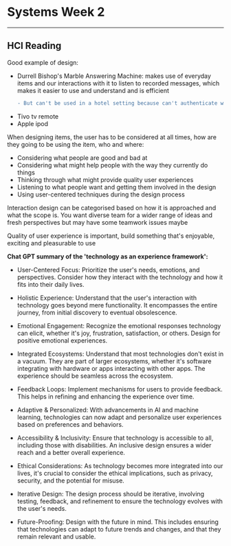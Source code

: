 # Systems Week 2
---
## HCI Reading 

Good example of design:
* Durrell Bishop's Marble Answering Machine: makes use of everyday items and our interactions with it to listen to recorded messages, which makes it easier to use and understand and is efficient 
    ```diff
    - But can't be used in a hotel setting because can't authenticate who the user is and the marbles could be nicked
    ```
* Tivo tv remote
* Apple ipod

When designing items, the user has to be considered at all times, how are they going to be using the item, who and where:
* Considering what people are good and bad at
* Considering what might help people with the way they currently do things
* Thinking through what might provide quality user experiences
* Listening to what people want and getting them involved in the design
* Using user-centered techniques during the design process

Interaction design can be categorised based on how it is approached and what the scope is.
You want diverse team for a wider range of ideas and fresh perspectives but may have some teamwork issues maybe

Quality of user experience is important, build something that's enjoyable, exciting and pleasurable to use

**Chat GPT summary of the 'technology as an experience framework':**
* User-Centered Focus: Prioritize the user's needs, emotions, and perspectives. Consider how they interact with the technology and how it fits into their daily lives.

* Holistic Experience: Understand that the user's interaction with technology goes beyond mere functionality. It encompasses the entire journey, from initial discovery to eventual obsolescence.

* Emotional Engagement: Recognize the emotional responses technology can elicit, whether it's joy, frustration, satisfaction, or others. Design for positive emotional experiences.

* Integrated Ecosystems: Understand that most technologies don't exist in a vacuum. They are part of larger ecosystems, whether it's software integrating with hardware or apps interacting with other apps. The experience should be seamless across the ecosystem.

* Feedback Loops: Implement mechanisms for users to provide feedback. This helps in refining and enhancing the experience over time.

* Adaptive & Personalized: With advancements in AI and machine learning, technologies can now adapt and personalize user experiences based on preferences and behaviors.

* Accessibility & Inclusivity: Ensure that technology is accessible to all, including those with disabilities. An inclusive design ensures a wider reach and a better overall experience.

* Ethical Considerations: As technology becomes more integrated into our lives, it's crucial to consider the ethical implications, such as privacy, security, and the potential for misuse.

* Iterative Design: The design process should be iterative, involving testing, feedback, and refinement to ensure the technology evolves with the user's needs.

* Future-Proofing: Design with the future in mind. This includes ensuring that technologies can adapt to future trends and changes, and that they remain relevant and usable.